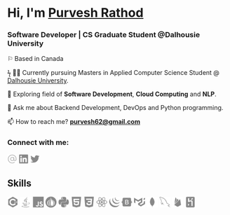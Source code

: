 
# Hi, I'm [Purvesh Rathod](https://purvesh.me)

### Software Developer | CS Graduate Student @Dalhousie University

⚐ Based in Canada

ϟ 👨‍🎓 Currently pursuing Masters in Applied Computer Science Student @ <a href="https://www.dal.ca/">Dalhousie University</a>.

🌱  Exploring field of **Software Development**, **Cloud Computing** and **NLP**.<br/>

💬 Ask me about Backend Development, DevOps and Python programming.<br/>

📫 How to reach me? **purvesh62@gmail.com**<br/>

<h3>Connect with me:</h3>
  
<a aligh="left" href="mailto:purvesh62@gmail.com" target="_blank" rel="noreferrer noopener"><img src="https://raw.githubusercontent.com/0xShapeShifter/dev-story/master/public/images/socials/at.svg" alt="Email" width="22" height="22" /></a> <a aligh="left" href="https://www.linkedin.com/in/purveshrathod" target="_blank" rel="noreferrer noopener"><img src="https://raw.githubusercontent.com/0xShapeShifter/dev-story/master/public/images/socials/linkedin.svg" alt="LinkedIn" width="22" height="22" /></a> <a aligh="left" href="https://twitter.com/purvesh_rathod" target="_blank" rel="noreferrer noopener"><img src="https://raw.githubusercontent.com/0xShapeShifter/dev-story/master/public/images/socials/twitter.svg" alt="Twitter" width="22" height="22" /></a> 
<!-- <div >
	<div>
	  <a href="https://twitter.com/purvesh_62" target="blank">
	    <img src='https://img.shields.io/badge/Twitter-Connect-1DA1F2?style=for-the-badge&logo=twitter'/>
	  </a>
	   <a href="https://linkedin.com/in/purveshrathod" target="blank">
	    <img src='https://img.shields.io/badge/Linkedin-Connect-0A66C2?style=for-the-badge&logo=linkedin'/>
	  </a>
      <a href="#" target="blank">
      <img src='https://img.shields.io/badge/Portfolio-In%20Progress%20-blue?style=for-the-badge'/>
    </a>
	</div>
</div>
-->

## Skills
   <a href="https://cplusplus.com" target="_blank" rel="noreferrer noopener"><img src="https://raw.githubusercontent.com/0xShapeShifter/dev-story/master/public/images/skills/core/cplus.svg" alt="C++" width="25" height="25" /></a> <a href="https://www.java.com" target="_blank" rel="noreferrer noopener"><img src="https://raw.githubusercontent.com/0xShapeShifter/dev-story/master/public/images/skills/core/java.svg" alt="Java" width="25" height="25" /></a> <a href="https://www.javascript.com" target="_blank" rel="noreferrer noopener"><img src="https://raw.githubusercontent.com/0xShapeShifter/dev-story/master/public/images/skills/core/javascript.svg" alt="JavaScript" width="25" height="25" /></a> <a href="https://www.perl.org" target="_blank" rel="noreferrer noopener"><img src="https://raw.githubusercontent.com/0xShapeShifter/dev-story/master/public/images/skills/core/perl.svg" alt="Perl" width="25" height="25" /></a> <a href="https://www.python.org" target="_blank" rel="noreferrer noopener"><img src="https://raw.githubusercontent.com/0xShapeShifter/dev-story/master/public/images/skills/core/python.svg" alt="Python" width="25" height="25" /></a>  <a href="https://html.com/html5/" target="_blank" rel="noreferrer noopener"><img src="https://raw.githubusercontent.com/0xShapeShifter/dev-story/master/public/images/skills/frontend/html5.svg" alt="HTML5" width="25" height="25" /></a> <a href="https://css3.com" target="_blank" rel="noreferrer noopener"><img src="https://raw.githubusercontent.com/0xShapeShifter/dev-story/master/public/images/skills/frontend/css3.svg" alt="CSS3" width="25" height="25" /></a> <a href="https://reactjs.org" target="_blank" rel="noreferrer noopener"><img src="https://raw.githubusercontent.com/0xShapeShifter/dev-story/master/public/images/skills/frontend/react.svg" alt="React" width="25" height="25" /></a> <a href="https://jquery.com" target="_blank" rel="noreferrer noopener"><img src="https://raw.githubusercontent.com/0xShapeShifter/dev-story/master/public/images/skills/frontend/jquery.svg" alt="JQuery" width="25" height="25" /></a> <a href="https://getbootstrap.com" target="_blank" rel="noreferrer noopener"><img src="https://raw.githubusercontent.com/0xShapeShifter/dev-story/master/public/images/skills/frontend/bootstrap.svg" alt="Bootstrap" width="25" height="25" /></a> <a href="https://mui.com/material-ui/" target="_blank" rel="noreferrer noopener"><img src="https://raw.githubusercontent.com/0xShapeShifter/dev-story/master/public/images/skills/frontend/mui.svg" alt="Material UI" width="25" height="25" /></a>  <a href="https://www.mongodb.com" target="_blank" rel="noreferrer noopener"><img src="https://raw.githubusercontent.com/0xShapeShifter/dev-story/master/public/images/skills/backend/mongodb.svg" alt="Mongo DB" width="25" height="25" /></a> <a href="https://www.mysql.com" target="_blank" rel="noreferrer noopener"><img src="https://raw.githubusercontent.com/0xShapeShifter/dev-story/master/public/images/skills/backend/mysql.svg" alt="MySQL" width="25" height="25" /></a> <a href="https://firebase.google.com" target="_blank" rel="noreferrer noopener"><img src="https://raw.githubusercontent.com/0xShapeShifter/dev-story/master/public/images/skills/backend/firebase.svg" alt="Firebase" width="25" height="25" /></a> <a href="https://www.heroku.com" target="_blank" rel="noreferrer noopener"><img src="https://raw.githubusercontent.com/0xShapeShifter/dev-story/master/public/images/skills/backend/heroku.svg" alt="Heroku" width="25" height="25" /></a> 


<!-- Language & Tools
<h3>Languages and Tools:</h3>
<div>
	<div>
		<img src='https://img.shields.io/badge/Programming%20Language-696969?style=for-the-badge'/>
		<br/>
			<div style='background-color:#00000080;' >
				<img width='60' src='https://github.com/yurijserrano/Github-Profile-Readme-Logos/blob/master/programming%20languages/python.svg' />
				<img width='60' src='https://github.com/yurijserrano/Github-Profile-Readme-Logos/blob/master/programming%20languages/java.svg' />
				<img width='60' src='https://github.com/yurijserrano/Github-Profile-Readme-Logos/blob/master/programming%20languages/c++.svg' />
				<img width='60' src='https://github.com/yurijserrano/Github-Profile-Readme-Logos/blob/master/programming%20languages/c.svg' />
				<img width='60' src='https://github.com/yurijserrano/Github-Profile-Readme-Logos/blob/master/programming%20languages/javascript.svg' />
				<img width='60' src='https://github.com/yurijserrano/Github-Profile-Readme-Logos/blob/master/programming%20languages/php.png' />
			</div>
	</div>
</div>

<br/>
<div style='background-color:#00000080;' >
	<img src='https://img.shields.io/badge/Full%20Stack%20Development-696969?style=for-the-badge&logo=Weblate' />
	<br/>
	<div>
		<img src="https://github.com/yurijserrano/Github-Profile-Readme-Logos/blob/master/others/html.svg" alt="Html" width="60"/> 
		<img src="https://github.com/yurijserrano/Github-Profile-Readme-Logos/blob/master/others/css.svg" alt="css" width="60" /> 
		<img width="60" src="https://github.com/yurijserrano/Github-Profile-Readme-Logos/blob/master/frameworks/react.svg" alt="React" />  
		<img width="60" src="https://github.com/yurijserrano/Github-Profile-Readme-Logos/blob/master/frameworks/boostrap.svg" alt="Bootstrap" /> 
		<img width="60" src="https://github.com/yurijserrano/Github-Profile-Readme-Logos/blob/master/frameworks/flask.svg" alt="Flask" /> 
		<img width="60" src="https://github.com/yurijserrano/Github-Profile-Readme-Logos/blob/master/cloud/firebase.svg" alt="Firebase" /> 
		<img width="60" src="https://github.com/yurijserrano/Github-Profile-Readme-Logos/blob/master/cloud/heroku.svg" alt="Heroku" /> 
		<img width="60" src="https://github.com/yurijserrano/Github-Profile-Readme-Logos/blob/master/databases/mongodb.svg" alt="MongoDB" /> 
		<img width="60" src="https://github.com/yurijserrano/Github-Profile-Readme-Logos/blob/master/databases/mysql.svg" alt="MySQL" /> 
	</div>
	<br/>
</div> -->

<!-- GITHUB Stats -->
<div>
<!-- 	<img src="https://github-readme-stats.vercel.app/api?username=purvesh62&hide=prs,issues&count_private=true&show_icons=true&locale=en" alt="Github Stats" /> -->
<!--   	<br/> -->
<!-- 	<img src="https://github-readme-streak-stats.herokuapp.com/?user=purvesh62&" alt="Streaks Stats" /> -->
<!--   	<br/> -->
<!--   <img src="https://github-readme-stats.vercel.app/api/top-langs?username=purvesh62&show_icons=true&locale=en&layout=compact&hide=Jupyter%20Notebook,HTML,CSS,EJS" alt="Most Used Languages" /> -->
<!--   <br/> -->
</div>


  
